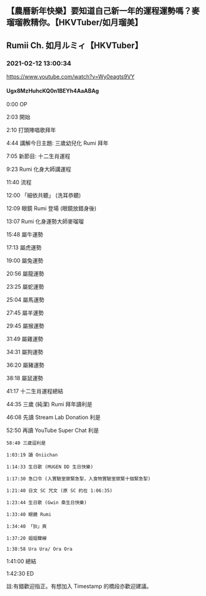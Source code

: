 ## 【農曆新年快樂】要知道自己新一年的運程運勢嗎？麥瑠瑠教精你。【HKVTuber/如月瑠美】
## Rumii Ch. 如月ルミィ【HKVTuber】
### 2021-02-12 13:00:34
https://www.youtube.com/watch?v=Wy0eagts9VY
#### Ugx8MzHuhcKQ0n1BEYh4AaABAg
0:00 OP

2:03 開始

2:10 打頭陣唱歌拜年

4:44 講解今日主題: 三歲幼兒化 Rumi 拜年



7:05 新節目: 十二生肖運程

9:23 Rumi 化身大師講運程

11:40 流程

12:00 「細依共聽」 (洗耳恭聽)

12:09 眼鏡 Rumi 登場 (眼鏡放錯身後)

13:07 Rumi 化身運勢大師麥瑠瑠



15:48 屬牛運勢

17:13 屬虎運勢

19:00 屬兔運勢

20:56 屬龍運勢

23:25 屬蛇運勢

25:04 屬馬運勢

27:45 屬羊運勢

29:45 屬猴運勢

31:49 屬雞運勢

34:31 屬狗運勢

36:20 屬豬運勢

38:18 屬鼠運勢

41:17 十二生肖運程總結



44:35 三歲 (純潔) Rumi 拜年讀利是

46:08 先讀 Stream Lab Donation 利是

52:50 再讀 YouTube Super Chat 利是

    58:40 三歲逗利是

    1:03:19 讀 Oniichan

    1:14:33 生日歌 (MUGEN DD 生日快樂)

    1:17:30 急口令 (入實驗室撳緊急掣，入食物實驗室撳緊十個緊急掣)

    1:21:40 日文 SC 咒文 (原 SC 約在 1:06:35)

    1:23:44 生日歌 (Gwin 桑生日快樂)

    1:33:40 眼鏡 Rumi

    1:34:40 「狄」爽

    1:37:20 姐姐聲線

    1:38:58 Ura Ura/ Ora Ora



1:41:00 總結

1:42:30 ED



註:有錯歡迎指正。有想加入 Timestamp 的橋段亦歡迎建議。

